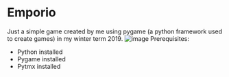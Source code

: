 # Emporio
 Just a simple game created by me using pygame (a python framework used to create games) in my winter term 2019.
 ![image](https://user-images.githubusercontent.com/70782465/217404134-c7aad185-c1f4-447c-96c9-d3f2e5fa8a29.png)
Prerequisites:
- Python installed
- Pygame installed
- Pytmx installed